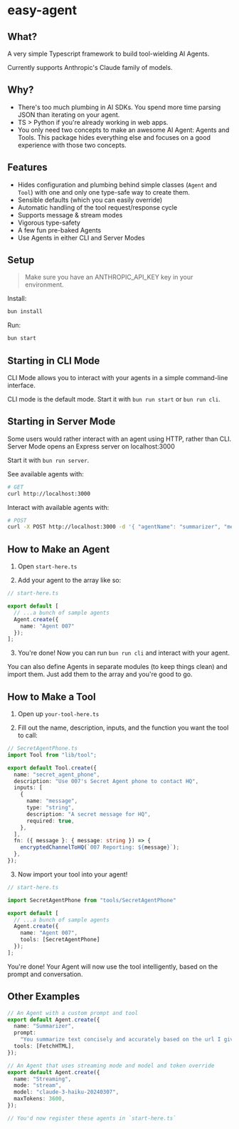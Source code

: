 # easy-agent

## What?

A very simple Typescript framework to build tool-wielding AI Agents.

Currently supports Anthropic's Claude family of models.

## Why?

- There's too much plumbing in AI SDKs. You spend more time parsing JSON than iterating on your agent.
- TS > Python if you're already working in web apps.
- You only need two concepts to make an awesome AI Agent: Agents and Tools. This package hides everything else and focuses on a good experience with those two concepts.

## Features

- Hides configuration and plumbing behind simple classes (`Agent` and `Tool`) with one and only one type-safe way to create them.
- Sensible defaults (which you can easily override)
- Automatic handling of the tool request/response cycle
- Supports message & stream modes
- Vigorous type-safety
- A few fun pre-baked Agents
- Use Agents in either CLI and Server Modes

## Setup

> Make sure you have an ANTHROPIC_API_KEY key in your environment.

Install:

```bash
bun install
```

Run:

```bash
bun start
```

## Starting in CLI Mode

CLI Mode allows you to interact with your agents in a simple command-line interface.

CLI mode is the default mode. Start it with `bun run start` or `bun run cli`.

## Starting in Server Mode

Some users would rather interact with an agent using HTTP, rather than CLI. Server Mode opens an Express server on localhost:3000

Start it with `bun run server`.

See available agents with:

```sh
# GET
curl http://localhost:3000
```

Interact with available agents with:

```sh
# POST
curl -X POST http://localhost:3000 -d '{ "agentName": "summarizer", "message": "hi there", "stateful": true }' -H 'Content-Type: application/json'
```

## How to Make an Agent

1. Open `start-here.ts`

2. Add your agent to the array like so:

```ts
// start-here.ts

export default [
  // ...a bunch of sample agents
  Agent.create({
    name: "Agent 007"
  });
];
```

3. You're done! Now you can run `bun run cli` and interact with your agent.

You can also define Agents in separate modules (to keep things clean) and import them. Just add them to the array and you're good to go.

## How to Make a Tool

1. Open up `your-tool-here.ts`

2. Fill out the name, description, inputs, and the function you want the tool to call:

```ts
// SecretAgentPhone.ts
import Tool from "lib/tool";

export default Tool.create({
  name: "secret_agent_phone",
  description: "Use 007's Secret Agent phone to contact HQ",
  inputs: [
    {
      name: "message",
      type: "string",
      description: "A secret message for HQ",
      required: true,
    },
  ],
  fn: ({ message }: { message: string }) => {
    encryptedChannelToHQ(`007 Reporting: ${message}`);
  },
});
```

3. Now import your tool into your agent!

```ts
// start-here.ts

import SecretAgentPhone from "tools/SecretAgentPhone"

export default [
  // ...a bunch of sample agents
  Agent.create({
    name: "Agent 007",
    tools: [SecretAgentPhone]
  });
];
```

You're done! Your Agent will now use the tool intelligently, based on the prompt and conversation.

## Other Examples

```ts
// An Agent with a custom prompt and tool
export default Agent.create({
  name: "Summarizer",
  prompt:
    "You summarize text concisely and accurately based on the url I give you.",
  tools: [FetchHTML],
});

// An Agent that uses streaming mode and model and token override
export default Agent.create({
  name: "Streaming",
  mode: "stream",
  model: "claude-3-haiku-20240307",
  maxTokens: 3600,
});

// You'd now register these agents in `start-here.ts`
```
